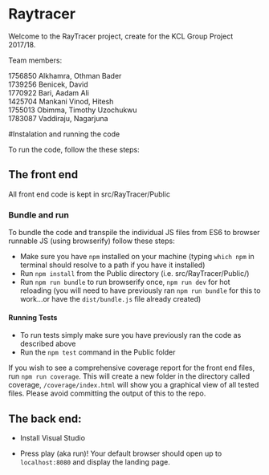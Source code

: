 # Raytracer

Welcome to the RayTracer project, create for the KCL Group Project 2017/18.

Team members:

1756850 Alkhamra, Othman Bader <br />
1739256 Benicek, David <br />
1770922 Bari, Aadam Ali <br />
1425704 Mankani Vinod, Hitesh <br />
1755013 Obimma, Timothy Uzochukwu <br />
1783087 Vaddiraju, Nagarjuna <br />

#Instalation and running the code

To run the code, follow the these steps:

## The front end

All front end code is kept in src/RayTracer/Public

### Bundle and run 
To bundle the code and transpile the individual JS files from ES6 to browser runnable JS (using browserify) follow these steps:

* Make sure you have `npm` installed on your machine (typing `which npm` in terminal should resolve to a path if you have it installed)
* Run `npm install` from the Public directory (i.e. src/RayTracer/Public/)
* Run `npm run bundle` to run browserify once, `npm run dev` for hot reloading (you will need to have previously ran `npm run bundle` for this to work...or have the `dist/bundle.js` file already created)


#### Running Tests

* To run tests simply make sure you have previously ran the code as described above
* Run the `npm test` command in the Public folder

If you wish to see a comprehensive coverage report for the front end files, run `npm run coverage`. This will create a new folder in the directory called coverage, `/coverage/index.html` will show you a graphical view of all tested files. Please avoid committing the output of this to the repo.

## The back end:

* Install Visual Studio

* Press play (aka run)! Your default browser should open up to `localhost:8080` and display the landing page.